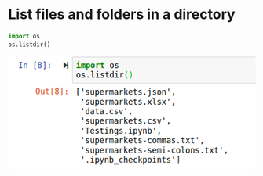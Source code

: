 # List files and folders in a directory

```python
import os
os.listdir()
```

![listdir](./Images/10RWP/listdir.png)